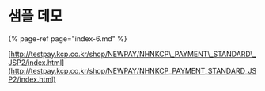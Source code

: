 # 샘플 데모

{% page-ref page="index-6.md" %}

[http://testpay.kcp.co.kr/shop/NEWPAY/NHNKCP\_PAYMENT\_STANDARD\_JSP2/index.html](http://testpay.kcp.co.kr/shop/NEWPAY/NHNKCP_PAYMENT_STANDARD_JSP2/index.html)



